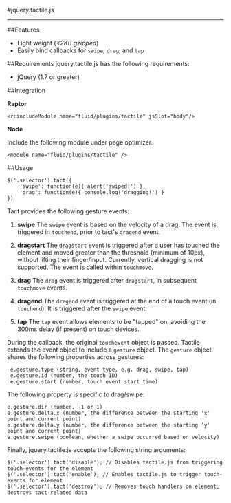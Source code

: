 #jquery.tactile.js

---


##Features
* Light weight (*<2KB gzipped*)
* Easily bind callbacks for `swipe`, `drag`, and `tap`

##Requirements
jquery.tactile.js has the following requirements:

* jQuery (1.7 or greater)

##Integration

**Raptor**

	<r:includeModule name="fluid/plugins/tactile" jsSlot="body"/>

**Node**

Include the following module under page optimizer.

    <module name="fluid/plugins/tactile" />

##Usage

    $('.selector').tact({
        'swipe': function(e){ alert('swiped!') },
        'drag': function(e){ console.log('dragging!') }
    })

Tact provides the following gesture events:

1. **swipe**
The `swipe` event is based on the velocity of a drag. The event is triggered in `touchend`, prior to tact's `dragend` event.

2. **dragstart**
The `dragstart` event is triggered after a user has touched the element and moved greater than the threshold (minimum of 10px), without lifting their finger/input. Currently, vertical dragging is not supported. The event is called within `touchmove`.

3. **drag**
The `drag` event is triggered after `dragstart`, in subsequent `touchmove` events.

4. **dragend**
The `dragend` event is triggered at the end of a touch event (in `touchend`). It is triggered after the `swipe` event.

5. **tap**
The `tap` event allows elements to be "tapped" on, avoiding the 300ms delay (if present) on touch devices.


During the callback, the original `touchevent` object is passed. Tactile extends the event object to include a `gesture` object. The `gesture` object shares the following properties across gestures:

     e.gesture.type (string, event type, e.g. drag, swipe, tap)
     e.gesture.id (number, the touch ID)
     e.gesture.start (number, touch event start time)

The following property is specific to drag/swipe:

    e.gesture.dir (number, -1 or 1)
    e.gesture.delta.x (number, the difference between the starting 'x' point and current point)
    e.gesture.delta.y (number, the difference between the starting 'y' point and current point)
    e.gesture.swipe (boolean, whether a swipe occurred based on velocity)

Finally, jquery.tactile.js accepts the following string arguments:

    $('.selector').tact('disable'); // Disables tactile.js from triggering touch-events for the element
    $('.selector').tact('enable'); // Enables tactile.js to trigger touch-events for element
    $('.selector').tact('destroy'); // Removes touch handlers on element, destroys tact-related data



